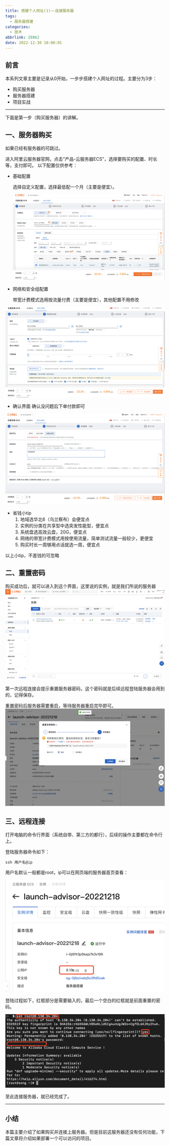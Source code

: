 ```yaml
---
title: 搭建个人网址(1)——连接服务器
tags:
  - 服务器搭建
categories:
  - 技术
abbrlink: 28862
date: 2022-12-30 10:00:01
---
```


## 前言
本系列文章主要是记录从0开始，一步步搭建个人网址的过程。主要分为3步：
- 购买服务器
- 服务器搭建
- 项目实战

---

下面是第一步（购买服务器）的讲解。
## 一、服务器购买
如果已经有服务器的可跳过。

进入阿里云服务器官网，点击“产品-云服务器ECS”，选择要购买的配置、时长等，支付即可。
以下配置仅供参考：

- 基础配置

  选择自定义配置，选择最低配一个月（主要是便宜）。


  ![avatar](../../pic/购买服务器1.png)
- 网络和安全组配置

  带宽计费模式选用按流量付费（主要是便宜），其他配置不用修改


![avatar](../../pic/购买服务器2.png)

- 确认界面
确认没问题后下单付款即可


![avatar](../../pic/购买服务器3.png)

- 省钱小tip
  1. 地域选华北6（乌兰察布）会便宜点
  2. 实例的分类在共享型中选突发性能型，便宜点
  3. 系统盘选高效云盘，20G，便宜点
  4. 网络的带宽计费模式用按使用流量，简单测试流量一般较少，更便宜
  5. 购买时长一周够用点话就选一周，便宜点

以上小tip，不差钱的可忽略


## 二、重置密码
购买成功后，就可以进入到这个界面，这里说的实例，就是我们所说的服务器
![avatar](../../pic/购买服务器完毕.png)

第一次远程连接会提示重置服务器密码，这个密码就是后续远程登陆服务器会用到的，记得保存。

重置密码后服务器需要重启，等待服务器重启完毕即可。
![avatar](../../pic/重启服务器.png)

## 三、远程连接
打开电脑的命令行界面（系统自带、第三方的都行），后续的操作主要都在命令行上。 

登陆服务器命令如下：

`ssh 用户名@ip`

用户名默认一般都是root，ip可以在网页端的服务器首页查看：

![avatar](../../pic/查看服务器ip.png)

登陆过程如下，红框部分是需要输入的，最后一个空白的红框就是前面重置的密码。

![avatar](../../pic/登陆服务器.png)

至此连接服务器，就已经完成了。

---
## 小结
本篇主要介绍了如果购买并连接上服务器。但是目前这服务器还没有任何功能，下篇文章将介绍如果部署一个可以访问的项目。

